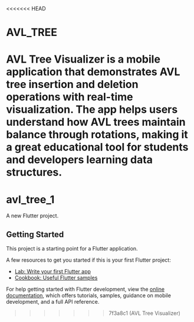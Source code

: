 <<<<<<< HEAD
# AVL_TREE
AVL Tree Visualizer is a mobile application that demonstrates AVL tree insertion and deletion operations with real-time visualization. The app helps users understand how AVL trees maintain balance through rotations, making it a great educational tool for students and developers learning data structures.
=======
# avl_tree_1

A new Flutter project.

## Getting Started

This project is a starting point for a Flutter application.

A few resources to get you started if this is your first Flutter project:

- [Lab: Write your first Flutter app](https://docs.flutter.dev/get-started/codelab)
- [Cookbook: Useful Flutter samples](https://docs.flutter.dev/cookbook)

For help getting started with Flutter development, view the
[online documentation](https://docs.flutter.dev/), which offers tutorials,
samples, guidance on mobile development, and a full API reference.
>>>>>>> 7f3a8c1 (AVL Tree Visualizer)
